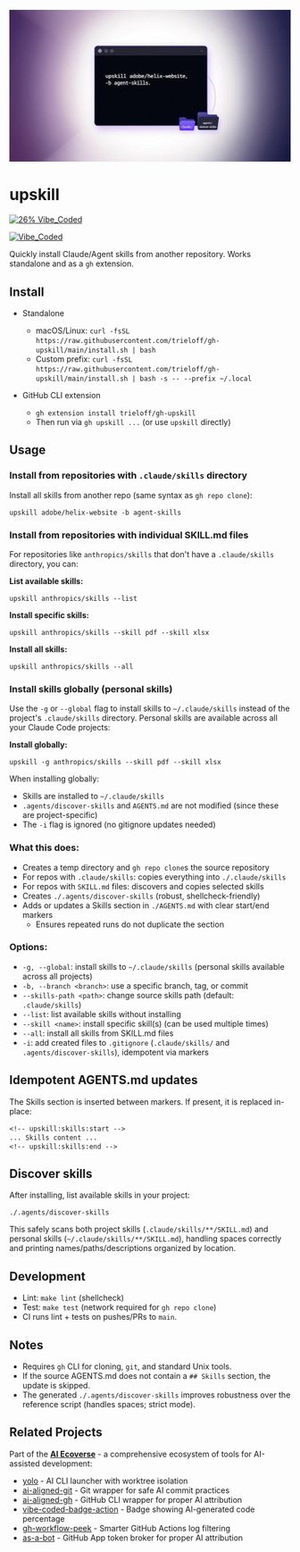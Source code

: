 ![Upskill – Install Agent Skills](hero-banner.jpeg)

# upskill

[![26% Vibe_Coded](https://img.shields.io/badge/26%25-Vibe_Coded-ff69b4?style=for-the-badge&logo=claude&logoColor=white)](https://github.com/trieloff/vibe-coded-badge-action)

[![Vibe_Coded](https://img.shields.io/badge/Vibe_Coded-ff69b4?style=for-the-badge&logo=claude&logoColor=white)](https://github.com/trieloff/vibe-coded-badge-action)

Quickly install Claude/Agent skills from another repository. Works standalone and as a `gh` extension.

## Install

- Standalone
  - macOS/Linux: `curl -fsSL https://raw.githubusercontent.com/trieloff/gh-upskill/main/install.sh | bash`
  - Custom prefix: `curl -fsSL https://raw.githubusercontent.com/trieloff/gh-upskill/main/install.sh | bash -s -- --prefix ~/.local`

- GitHub CLI extension
  - `gh extension install trieloff/gh-upskill`
  - Then run via `gh upskill ...` (or use `upskill` directly)

## Usage

### Install from repositories with `.claude/skills` directory

Install all skills from another repo (same syntax as `gh repo clone`):

```
upskill adobe/helix-website -b agent-skills
```

### Install from repositories with individual SKILL.md files

For repositories like `anthropics/skills` that don't have a `.claude/skills` directory, you can:

**List available skills:**
```
upskill anthropics/skills --list
```

**Install specific skills:**
```
upskill anthropics/skills --skill pdf --skill xlsx
```

**Install all skills:**
```
upskill anthropics/skills --all
```

### Install skills globally (personal skills)

Use the `-g` or `--global` flag to install skills to `~/.claude/skills` instead of the project's `.claude/skills` directory. Personal skills are available across all your Claude Code projects:

**Install globally:**
```
upskill -g anthropics/skills --skill pdf --skill xlsx
```

When installing globally:
- Skills are installed to `~/.claude/skills`
- `.agents/discover-skills` and `AGENTS.md` are not modified (since these are project-specific)
- The `-i` flag is ignored (no gitignore updates needed)

### What this does:
- Creates a temp directory and `gh repo clone`s the source repository
- For repos with `.claude/skills`: copies everything into `./.claude/skills`
- For repos with `SKILL.md` files: discovers and copies selected skills
- Creates `./.agents/discover-skills` (robust, shellcheck-friendly)
- Adds or updates a Skills section in `./AGENTS.md` with clear start/end markers
  - Ensures repeated runs do not duplicate the section

### Options:
- `-g, --global`: install skills to `~/.claude/skills` (personal skills available across all projects)
- `-b, --branch <branch>`: use a specific branch, tag, or commit
- `--skills-path <path>`: change source skills path (default: `.claude/skills`)
- `--list`: list available skills without installing
- `--skill <name>`: install specific skill(s) (can be used multiple times)
- `--all`: install all skills from SKILL.md files
- `-i`: add created files to `.gitignore` (`.claude/skills/` and `.agents/discover-skills`), idempotent via markers

## Idempotent AGENTS.md updates

The Skills section is inserted between markers. If present, it is replaced in-place:

```
<!-- upskill:skills:start -->
... Skills content ...
<!-- upskill:skills:end -->
```

## Discover skills

After installing, list available skills in your project:

```
./.agents/discover-skills
```

This safely scans both project skills (`.claude/skills/**/SKILL.md`) and personal skills (`~/.claude/skills/**/SKILL.md`), handling spaces correctly and printing names/paths/descriptions organized by location.

## Development

- Lint: `make lint` (shellcheck)
- Test: `make test` (network required for `gh repo clone`)
- CI runs lint + tests on pushes/PRs to `main`.

## Notes

- Requires `gh` CLI for cloning, `git`, and standard Unix tools.
- If the source AGENTS.md does not contain a `## Skills` section, the update is skipped.
- The generated `./.agents/discover-skills` improves robustness over the reference script (handles spaces; strict mode).

## Related Projects

Part of the **[AI Ecoverse](https://github.com/trieloff/ai-ecoverse)** - a comprehensive ecosystem of tools for AI-assisted development:
- [yolo](https://github.com/trieloff/yolo) - AI CLI launcher with worktree isolation
- [ai-aligned-git](https://github.com/trieloff/ai-aligned-git) - Git wrapper for safe AI commit practices
- [ai-aligned-gh](https://github.com/trieloff/ai-aligned-gh) - GitHub CLI wrapper for proper AI attribution
- [vibe-coded-badge-action](https://github.com/trieloff/vibe-coded-badge-action) - Badge showing AI-generated code percentage
- [gh-workflow-peek](https://github.com/trieloff/gh-workflow-peek) - Smarter GitHub Actions log filtering
- [as-a-bot](https://github.com/trieloff/as-a-bot) - GitHub App token broker for proper AI attribution
